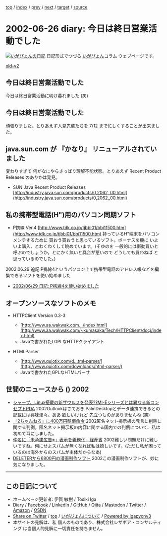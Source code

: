 [top](../index.html) 
 / [index](index.html) 
 / [prev](ig020625.html) 
 / [next](ig020627.html) 
 / [target](https://www.igapyon.jp/igapyon/diary/2002/ig020626.html) 
 / [source](https://github.com/igapyon/diary/blob/master/2002/ig020626.src.md) 

2002-06-26 diary: 今日は終日営業活動でした
=====================================================================================================
[![いがぴょんの日記](https://www.igapyon.jp/igapyon/diary/images/iga200306s.jpg "いがぴょん")](https://www.igapyon.jp/igapyon/diary/memo/memoigapyon.html) 日記形式でつづる [いがぴょん](https://www.igapyon.jp/igapyon/diary/memo/memoigapyon.html)コラム ウェブページです。

[old-v2](ig020626-orig.html)

## 今日は終日営業活動でした

今日は終日営業活動に明け暮れました (笑)


## 今日は終日営業活動でした

頑張りました。とりあえず人見先輩たちを 7/12 まで忙しくすることが出来ました。

## java.sun.com が 『かなり』 リニューアルされていました

変わりすぎて 何がなにやらさっぱり理解不能状態。とりあえず Recent Product
Releases のありかは発見。

* SUN Java Recent Product Releases
  [http://industry.java.sun.com/products/0,2062,,00.html](http://industry.java.sun.com/products/0,2062,,00.html)

## 私の携帯型電話(H")用のパソコン同期ソフト

* P携線 Ver.4
  [http://www.tdk.co.jp/tjbbi01/bbi11500.htm](http://www.tdk.co.jp/tjbbi01/bbi11500.htm)
  持っているH"端末をパソコンメンテするために 買おう買おうと思っているソフト。ボーナスを機に
  いよいよ購入、とわくわくして眺めています。(そゆのを 一般的には衝動買いと呼ぶのでしょうか。とにかく無いと具合が悪いので
  どうしても買わねば と思っているのでした。)

2002.06.29 追記 P携線4というパソコン上で携帯型電話のアドレス帳などを編集できるソフトを使い始めました

* [2002/06/29 日記: P携線4を使い始めました](ig020629.html)

## オープンソースなソフトのメモ

* HTTPClient Version 0.3-3
  * [http://www.aa.wakwak.com.../index.html](http://www.aa.wakwak.com/~kumasaka/Tech/HTTPClient/docj/index.html)
  * Javaで書かれたLGPLなHTTPクライアント
  
* HTMLParser
  * [http://www.quiotix.com/d...tml-parser/](http://www.quiotix.com/downloads/html-parser/)
  * Javaで書かれたGPLなHTMLパーサ

## 世間のニュースから () 2002

* [シャープ、Linux搭載の新ザウルスを発表??MI-Eシリーズとは異なる新コンセプトPDA](http://linux.ascii24.com/linux/news/today/2002/06/24/636754-000.html)  2002Outlookはさておき PalmDesktopとデータ連携できるとの記載には興味津々。ああ 欲しいけれど 先立つものがありませんね (笑)
* [「2ちゃんねる」に400万円賠償命令](http://www.zdnet.co.jp/news/0206/26/njbt_13.html)  2002匿名ネット掲示板の発言に削除に関する判例。匿名ネット掲示板の内容に関する国内での判例について、私は初めて耳にしました。
* [件名に「未承諾広告※」表示を義務化　経産省](http://www.zdnet.co.jp/news/0206/26/njbt_01.html)  2002難しい問題だけに難しいですね。何にせよスパムが無くなれば私は嬉しいです。(ただし私が困っているのは海外からのスパムが主体だからなあ)
* [DELETERから6800円の漫画制作ソフト](http://www.zdnet.co.jp/news/0206/26/njbt_12.html)  2002この漫画制作ソフトが、妙に気になりました。


----------------------------------------------------------------------------------------------------

## この日記について

* ホームページ更新者: 伊賀 敏樹 / Tosiki Iga
* [Diary](https://www.igapyon.jp/igapyon/diary/) / [Facebook](https://www.facebook.com/igapyon) / [LinkedIn](https://www.linkedin.com/in/toshikiiga) / [GitHub](https://github.com/igapyon) / [Qiita](https://qiita.com/igapyon) / [Mastodon](https://social.vivaldi.net/@igapyon) / [Twitter](https://twitter.com/ToshikiIga) / [Amazon](https://www.amazon.co.jp/%E4%BC%8A%E8%B3%80-%E6%95%8F%E6%A8%B9/e/B004LTQWCQ) / [OSDN](https://ja.osdn.net/users/iga/)
* [Share on Twitter](https://twitter.com/intent/tweet?hashtags=igapyon%2Cdiary%2C%E3%81%84%E3%81%8C%E3%81%B4%E3%82%87%E3%82%93&text=%E4%BB%8A%E6%97%A5%E3%81%AF%E7%B5%82%E6%97%A5%E5%96%B6%E6%A5%AD%E6%B4%BB%E5%8B%95%E3%81%A7%E3%81%97%E3%81%9F&url=https%3A%2F%2Fwww.igapyon.jp%2Figapyon%2Fdiary%2F2002%2Fig020626.html) / [top](../index.html) / [いがぴょんについて](https://www.igapyon.jp/igapyon/diary/memo/memoigapyon.html) / [Powered by Igapyonv3](https://github.com/igapyon/igapyonv3)
* 本サイトの見解は、私 個人のものであり、株式会社レザボア・コンサルティング は当個人的見解に一切責任を持ちません。 

